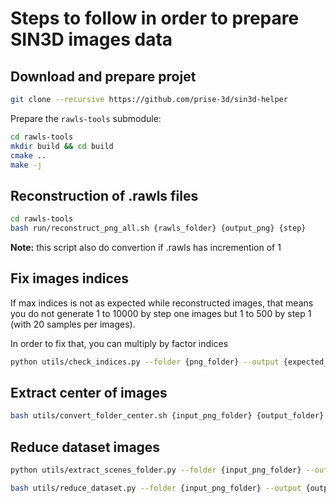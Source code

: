 # Steps to follow in order to prepare SIN3D images data

## Download and prepare projet

```sh
git clone --recursive https://github.com/prise-3d/sin3d-helper
```

Prepare the `rawls-tools` submodule:

```sh
cd rawls-tools
mkdir build && cd build
cmake ..
make -j
```

## Reconstruction of .rawls files

```sh
cd rawls-tools
bash run/reconstruct_png_all.sh {rawls_folder} {output_png} {step}
```

**Note:** this script also do convertion if .rawls has incremention of 1

## Fix images indices

If max indices is not as expected while reconstructed images, that means you do not generate 1 to 10000 by step one images but 1 to 500 by step 1 (with 20 samples per images).

In order to fix that, you can multiply by factor indices

```sh
python utils/check_indices.py --folder {png_folder} --output {expected_output_folder} --expected {max_expected_index_of_image}
```

## Extract center of images

```sh
bash utils/convert_folder_center.sh {input_png_folder} {output_folder} {width} {height}
```

## Reduce dataset images

```sh 
python utils/extract_scenes_folder.py --folder {input_png_folder} --output {filename} --filter {your_filter}
```

```sh
bash utils/reduce_dataset.py --folder {input_png_folder} --output {output_folder} --step {step_of_indices_kept} --start_at {start_step_at} --scenes {scenes_filename_filtered}
```
